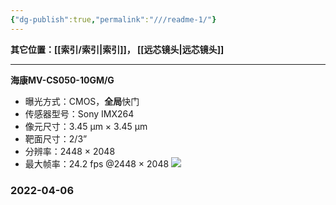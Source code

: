 ```yaml
---
{"dg-publish":true,"permalink":"///readme-1/"}
---
```


**其它位置：[[索引/索引\|索引]]，    [[远芯镜头\|远芯镜头]]**

---

**海康MV-CS050-10GM/G**
+ 曝光方式：CMOS，**全局**快门
+ 传感器型号：Sony IMX264
+ 像元尺寸：3.45 µm × 3.45 µm
+ 靶面尺寸：2/3”
+ 分辨率：2448 × 2048
+ 最大帧率：24.2 fps @2448 × 2048
![](https://img.jisicn.ml/img/CS050-10.png)

### 2022-04-06

